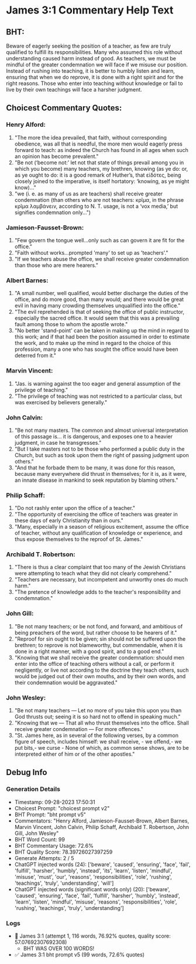 # James 3:1 Commentary Help Text

## BHT:
Beware of eagerly seeking the position of a teacher, as few are truly qualified to fulfill its responsibilities. Many who assumed this role without understanding caused harm instead of good. As teachers, we must be mindful of the greater condemnation we will face if we misuse our position. Instead of rushing into teaching, it is better to humbly listen and learn, ensuring that when we do reprove, it is done with a right spirit and for the right reasons. Those who enter into teaching without knowledge or fail to live by their own teachings will face a harsher judgment.

## Choicest Commentary Quotes:
### Henry Alford:
1. "The more the idea prevailed, that faith, without corresponding obedience, was all that is needful, the more men would eagerly press forward to teach: as indeed the Church has found in all ages when such an opinion has become prevalent."
2. "Be not (‘become not:’ let not that state of things prevail among you in which you become) many teachers, my brethren, knowing (as ye do: or, as ye ought to do: it is a good remark of Huther’s, that εἰδότες, being closely joined to the imperative, is itself hortatory: ‘knowing, as ye might know)..."
3. "we (i. e. as many of us as are teachers) shall receive greater condemnation (than others who are not teachers: κρῖμα, in the phrase κρῖμα λαμβάνειν, according to N. T. usage, is not a ‘vox media,’ but signifies condemnation only...")

### Jamieson-Fausset-Brown:
1. "Few govern the tongue well...only such as can govern it are fit for the office."
2. "Faith without works...prompted 'many' to set up as 'teachers'."
3. "If we teachers abuse the office, we shall receive greater condemnation than those who are mere hearers."

### Albert Barnes:
1. "A small number, well qualified, would better discharge the duties of the office, and do more good, than many would; and there would be great evil in having many crowding themselves unqualified into the office."
2. "The evil reprehended is that of seeking the office of public instructor, especially the sacred office. It would seem that this was a prevailing fault among those to whom the apostle wrote."
3. "No better 'stand-point' can be taken in making up the mind in regard to this work; and if that had been the position assumed in order to estimate the work, and to make up the mind in regard to the choice of this profession, many a one who has sought the office would have been deterred from it."

### Marvin Vincent:
1. "Jas. is warning against the too eager and general assumption of the privilege of teaching."
2. "The privilege of teaching was not restricted to a particular class, but was exercised by believers generally."

### John Calvin:
1. "Be not many masters. The common and almost universal interpretation of this passage is... it is dangerous, and exposes one to a heavier judgment, in case he transgresses."
2. "But I take masters not to be those who performed a public duty in the Church, but such as took upon them the right of passing judgment upon others."
3. "And that he forbade them to be many, it was done for this reason, because many everywhere did thrust in themselves; for it is, as it were, an innate disease in mankind to seek reputation by blaming others."


### Philip Schaff:
1. "Do not rashly enter upon the office of a teacher."
2. "The opportunity of exercising the office of teachers was greater in these days of early Christianity than in ours."
3. "Many, especially in a season of religious excitement, assume the office of teacher, without any qualification of knowledge or experience, and thus expose themselves to the reproof of St. James."

### Archibald T. Robertson:
1. "There is thus a clear complaint that too many of the Jewish Christians were attempting to teach what they did not clearly comprehend."
2. "Teachers are necessary, but incompetent and unworthy ones do much harm."
3. "The pretence of knowledge adds to the teacher's responsibility and condemnation."

### John Gill:
1. "Be not many teachers; or be not fond, and forward, and ambitious of being preachers of the word, but rather choose to be hearers of it."
2. "Reproof for sin ought to be given; sin should not be suffered upon the brethren; to reprove is not blameworthy, but commendable, when it is done in a right manner, with a good spirit, and to a good end."
3. "Knowing that we shall receive the greater condemnation: should men enter into the office of teaching others without a call, or perform it negligently, or live not according to the doctrine they teach others, such would be judged out of their own mouths, and by their own words, and their condemnation would be aggravated."

### John Wesley:
1. "Be not many teachers — Let no more of you take this upon you than God thrusts out; seeing it is so hard not to offend in speaking much." 
2. "Knowing that we — That all who thrust themselves into the office. Shall receive greater condemnation — For more offences."
3. "St. James here, as in several of the following verses, by a common figure of speech, includes himself: we shall receive, - we offend,- we put bits,- we curse - None of which, as common sense shows, are to be interpreted either of him or of the other apostles."


## Debug Info
### Generation Details
- Timestamp: 09-28-2023 17:50:31
- Choicest Prompt: "choicest prompt v2"
- BHT Prompt: "bht prompt v5"
- Commentators: "Henry Alford, Jamieson-Fausset-Brown, Albert Barnes, Marvin Vincent, John Calvin, Philip Schaff, Archibald T. Robertson, John Gill, John Wesley"
- BHT Word Count: 99
- BHT Commentary Usage: 72.6%
- BHT Quality Score: 78.39726027397259
- Generate Attempts: 2 / 5
- ChatGPT injected words (24):
	['beware', 'caused', 'ensuring', 'face', 'fail', 'fulfill', 'harsher', 'humbly', 'instead', 'its', 'learn', 'listen', 'mindful', 'misuse', 'must', 'our', 'reasons', 'responsibilities', 'role', 'rushing', 'teachings', 'truly', 'understanding', 'will']
- ChatGPT injected words (significant words only) (20):
	['beware', 'caused', 'ensuring', 'face', 'fail', 'fulfill', 'harsher', 'humbly', 'instead', 'learn', 'listen', 'mindful', 'misuse', 'reasons', 'responsibilities', 'role', 'rushing', 'teachings', 'truly', 'understanding']

### Logs
- 🔄 James 3:1 (attempt 1, 116 words, 76.92% quotes, quality score: 57.07692307692308) 
	- BHT WAS OVER 100 WORDS!
- ✅ James 3:1 bht prompt v5 (99 words, 72.6% quotes)